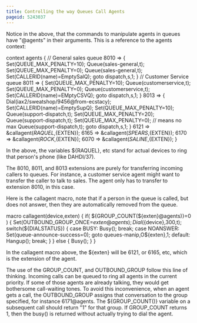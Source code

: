 ```yaml
---
title: Controlling the way Queues Call Agents
pageid: 5243037
---
```


Notice in the above, that the commands to manipulate agents in queues have "@agents" in their arguments. This is a reference to the agents context:



context agents { 
 // General sales queue 
 8010 => {
 Set(QUEUE\_MAX\_PENALTY=10); 
 Queue(sales-general,t); 
 Set(QUEUE\_MAX\_PENALTY=0); 
 Queue(sales-general,t); 
 Set(CALLERID(name)=EmptySalQ); 
 goto dispatch,s,1;
 } 
 // Customer Service queue 
 8011 => { 
 Set(QUEUE\_MAX\_PENALTY=10);
 Queue(customerservice,t); 
 Set(QUEUE\_MAX\_PENALTY=0);
 Queue(customerservice,t); 
 Set(CALLERID(name)=EMptyCSVQ);
 goto dispatch,s,1; 
 } 
 8013 => {
 Dial(iax2/sweatshop/9456@from-ecstacy);
 Set(CALLERID(name)=EmptySupQ); 
 Set(QUEUE\_MAX\_PENALTY=10); 
 Queue(support-dispatch,t); 
 Set(QUEUE\_MAX\_PENALTY=20); 
 Queue(support-dispatch,t);
 Set(QUEUE\_MAX\_PENALTY=0); // means no max 
 Queue(support-dispatch,t); 
 goto dispatch,s,1; 
 } 
 6121 => &callagent(${RAQUEL},${EXTEN}); 
 6165 => &callagent(${SPEARS},${EXTEN});
 6170 => &callagent(${ROCK},${EXTEN}); 
 6070 => &callagent(${SALINE},${EXTEN}); 
}

In the above, the variables ${RAQUEL}, etc stand for actual devices to ring that person's phone (like DAHDI/37). 


The 8010, 8011, and 8013 extensions are purely for transferring incoming callers to queues. For instance, a customer service agent might want to transfer the caller to talk to sales. The agent only has to transfer to extension 8010, in this case. 


Here is the callagent macro, note that if a person in the queue is called, but does not answer, then they are automatically removed from the queue.



macro callagent(device,exten) {
 if( ${GROUP\_COUNT(${exten}@agents)}=0 ) { 
 Set(OUTBOUND\_GROUP\_ONCE=${exten}@agents);
 Dial(${device},300,t);
 switch(${DIALSTATUS}) {
 case BUSY: 
 Busy(); 
 break;
 case NOANSWER:
 Set(queue-announce-success=0);
 goto queues-manip,O${exten},1; 
 default: 
 Hangup(); 
 break; 
 } 
 }
 else { 
 Busy(); 
 } 
}

In the callagent macro above, the ${exten} will be 6121, or 6165, etc, which is the extension of the agent. 


The use of the GROUP\_COUNT, and OUTBOUND\_GROUP follow this line of thinking. Incoming calls can be queued to ring all agents in the current priority. If some of those agents are already talking, they would get bothersome call-waiting tones. To avoid this inconvenience, when an agent gets a call, the OUTBOUND\_GROUP assigns that conversation to the group specified, for instance 6171@agents. The ${GROUP\_COUNT()} variable on a subsequent call should return "1" for that group. If GROUP\_COUNT returns 1, then the busy() is returned without actually trying to dial the agent.

